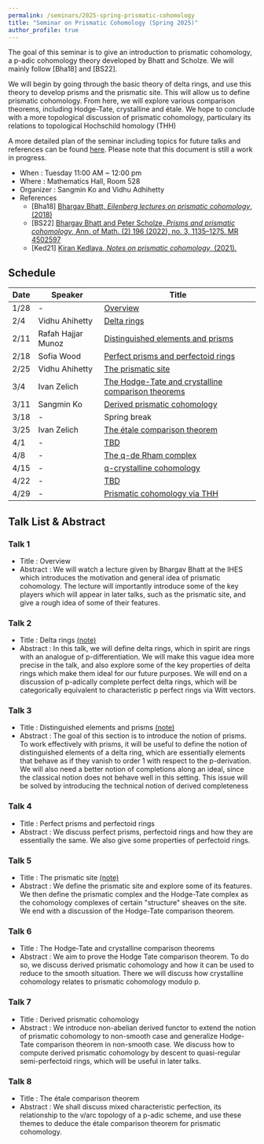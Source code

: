 ```yaml
---
permalink: /seminars/2025-spring-prismatic-cohomology
title: "Seminar on Prismatic Cohomology (Spring 2025)"
author_profile: true
---
```


The goal of this seminar is to give an introduction to prismatic cohomology, a p-adic cohomology theory developed by Bhatt and Scholze. We will mainly follow [Bha18] and [BS22]. 

We will begin by going through the basic theory of delta rings, and use this theory to develop prisms and the prismatic site. This will allow us to define prismatic cohomology. From here, we will explore various comparison theorems, including Hodge-Tate, crystalline and &eacute;tale. We hope to conclude with a more topological discussion of prismatic cohomology, particulary its relations to topological Hochschild homology (THH)

A more detailed plan of the seminar including topics for future talks and references can be found [here](/files/Learning_Seminar_Prismatic_Cohomology_Columbia.pdf). Please note that this document is still a work in progress.


- When : Tuesday 11:00 AM ~ 12:00 pm
- Where : Mathematics Hall, Room 528
- Organizer : Sangmin Ko and Vidhu Adhihetty
- References
    - [Bha18] [Bhargav Bhatt, *Eilenberg lectures on prismatic cohomology*, (2018)](https://websites.umich.edu/~bhattb/teaching/prismatic-columbia/)
    - [BS22] [Bhargav Bhatt and Peter Scholze, *Prisms and prismatic cohomology*, Ann. of Math. (2) 196 (2022), no. 3, 1135–1275. MR 4502597](https://arxiv.org/abs/1905.08229)
    - [Ked21] [Kiran Kedlaya, *Notes on prismatic cohomology*, (2021).](https://kskedlaya.org/prismatic/sec_overview.html)

    
## Schedule

| Date | Speaker | Title |
| ----- | ------- | ----------- |
| 1/28 | - | [Overview](#talk-1)  |
| 2/4 | Vidhu Ahihetty | [Delta rings](#talk-2) |
| 2/11 | Rafah Hajjar Munoz| [Distinguished elements and prisms](#talk-3) |
| 2/18 | Sofia Wood | [Perfect prisms and perfectoid rings](#talk-4) |
| 2/25 | Vidhu Ahihetty | [The prismatic site](#talk-5) |
| 3/4 | Ivan Zelich | [The Hodge-Tate and crystalline comparison theorems](#talk-6) |
| 3/11 | Sangmin Ko | [Derived prismatic cohomology](#talk-7) |
| 3/18 | - | Spring break |
| 3/25 | Ivan Zelich | [The &eacute;tale comparison theorem](#talk-8) |
| 4/1 | - | [TBD](#talk-9) |
| 4/8 | - | [The q-de Rham complex](#talk-10) |
| 4/15 | - | [q-crystalline cohomology](#talk-11) |
| 4/22 | - | [TBD](#talk-12) |
| 4/29 | - | [Prismatic cohomology via THH](#talk-13) |

## Talk List & Abstract
### Talk 1
* Title : Overview
* Abstract : We will watch a lecture given by Bhargav Bhatt at the IHES which introduces the motivation and general idea of prismatic cohomology. The lecture will importantly introduce some of the key players which will appear in later talks, such as the prismatic site, and give a rough idea of some of their features.

### Talk 2
* Title : Delta rings [(note)](/files/Delta_Rings.pdf)
* Abstract : In this talk, we will define delta rings, which in spirit are rings with an analogue of p-differentiation. We will make this vague idea more precise in the talk, and also explore some of the key properties of delta rings which make them ideal for our future purposes. We will end on a discussion of p-adically complete perfect delta rings, which will be categorically equivalent to characteristic p perfect rings via Witt vectors.

### Talk 3
* Title : Distinguished elements and prisms [(note)](/files/Prisms.pdf)
* Abstract : The goal of this section is to introduce the notion of prisms. To work effectively with prisms, it will be useful to define the notion of distinguished elements of a delta ring, which are essentially elements that behave as if they vanish to order 1 with respect to the p-derivation. We will also need a better notion of completions along an ideal, since the classical notion does not behave well in this setting. This issue will be solved by introducing the technical notion of derived completeness

### Talk 4
* Title : Perfect prisms and perfectoid rings
* Abstract : We discuss perfect prisms, perfectoid rings and how they are essentially the same. We also give some properties of perfectoid rings.

### Talk 5
* Title : The prismatic site [(note)](/files/The_Prismatic_Site.pdf)
* Abstract : We define the prismatic site and explore some of its features. We then define the prismatic complex and the Hodge-Tate complex as the cohomology complexes of certain "structure" sheaves on the site. We end with a discussion of the Hodge-Tate comparison theorem.

### Talk 6
* Title : The Hodge-Tate and crystalline comparison theorems
* Abstract : We aim to prove the Hodge Tate comparison theorem. To do so, we discuss derived prismatic cohomology and how it can be used to reduce to the smooth situation. There we will discuss how crystalline cohomology relates to prismatic cohomology modulo p.

### Talk 7
* Title : Derived prismatic cohomology
* Abstract : We introduce non-abelian derived functor to extend the notion of prismatic cohomology to non-smooth case and generalize Hodge-Tate comparison theorem in non-smooth case. We discuss how to compute derived prismatic cohomology by descent to quasi-regular semi-perfectoid rings, which will be useful in later talks.

### Talk 8
* Title : The &eacute;tale comparison theorem
* Abstract : We shall discuss mixed characteristic perfection, its relationship to the v/arc topology of a p-adic scheme, and use these themes to deduce the &eacute;tale comparison theorem for prismatic cohomology.


